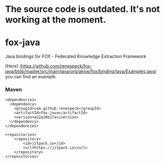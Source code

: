 The source code is outdated. It's not working at the moment.
====

fox-java
========

Java bindings for FOX - Federated Knowledge Extraction Framework


[Here] (https://github.com/renespeck/fox-java/blob/master/src/main/java/org/aksw/fox/binding/java/Examples.java) you can find an example.


### Maven
    <dependencies>
      <dependency>
        <groupId>com.github.renespeck</groupId>
        <artifactId>fox-java</artifactId>
        <version>a22a28b17a</version>
      </dependency>
    </dependencies>
    
    <repositories>
        <repository>
            <id>jitpack.io</id>
            <url>https://jitpack.io</url>
        </repository>
    </repositories>
